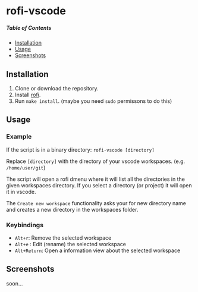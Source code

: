 # rofi-vscode
##### Table of Contents  
- [Installation](#installation)  
- [Usage](#usage)  
- [Screenshots](#screenshots) 


## Installation

1. Clone or download the repository.
2. Install [rofi](https://github.com/davatorium/rofi/blob/next/INSTALL.md#install-distribution).
3. Run ``make install``. (maybe you need ``sudo`` permissons to do this)

## Usage

### Example

If the script is in a binary directory:
``rofi-vscode [directory]``

Replace ``[directory]`` with the directory of your vscode workspaces. (e.g. ``/home/user/git``)

The script will open a rofi dmenu where it will list all the directories in the given workspaces directory. If you select a directory (or project) it will open it in vscode.

The ``Create new workspace`` functionality asks your for new directory name and creates a new directory in the workspaces folder. 

### Keybindings

- ``Alt+r``: Remove the selected workspace
- ``Alt+e`` : Edit (rename) the selected workspace
- ``Alt+Return``: Open a information view about the selected workspace

## Screenshots

soon...

